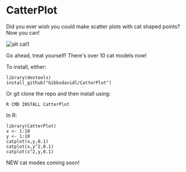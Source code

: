 # CatterPlot
Did you ever wish you could make scatter plots with cat shaped points?  Now you can!

![alt cat1](https://github.com/Gibbsdavidl/CatterPlot/blob/master/examples/cat_lines.png)

Go ahead, treat yourself! There's over 10 cat models now!

To install, either:
```
library(devtools)
install_github("Gibbsdavidl/CatterPlot")
```
Or git clone the repo and then install using:
```
R CMD INSTALL CatterPlot
```

In R:

```
library(CatterPlot)
x <- 1:10
y <- 1:10
catplot(x,y,0.1)
catplot(x,y^2,0.1)
catplot(x^2,y,0.1)
```

NEW cat modes coming soon!
